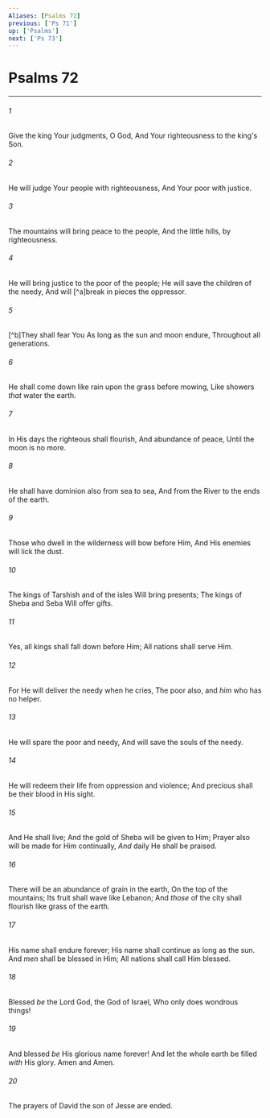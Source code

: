 ```yaml
---
Aliases: [Psalms 72]
previous: ['Ps 71']
up: ['Psalms']
next: ['Ps 73']
---
```

# Psalms 72

***


###### 1 
Give the king Your judgments, O God, And Your righteousness to the king's Son. 

###### 2 
He will judge Your people with righteousness, And Your poor with justice. 

###### 3 
The mountains will bring peace to the people, And the little hills, by righteousness. 

###### 4 
He will bring justice to the poor of the people; He will save the children of the needy, And will [^a]break in pieces the oppressor. 

###### 5 
[^b]They shall fear You As long as the sun and moon endure, Throughout all generations. 

###### 6 
He shall come down like rain upon the grass before mowing, Like showers _that_ water the earth. 

###### 7 
In His days the righteous shall flourish, And abundance of peace, Until the moon is no more. 

###### 8 
He shall have dominion also from sea to sea, And from the River to the ends of the earth. 

###### 9 
Those who dwell in the wilderness will bow before Him, And His enemies will lick the dust. 

###### 10 
The kings of Tarshish and of the isles Will bring presents; The kings of Sheba and Seba Will offer gifts. 

###### 11 
Yes, all kings shall fall down before Him; All nations shall serve Him. 

###### 12 
For He will deliver the needy when he cries, The poor also, and _him_ who has no helper. 

###### 13 
He will spare the poor and needy, And will save the souls of the needy. 

###### 14 
He will redeem their life from oppression and violence; And precious shall be their blood in His sight. 

###### 15 
And He shall live; And the gold of Sheba will be given to Him; Prayer also will be made for Him continually, _And_ daily He shall be praised. 

###### 16 
There will be an abundance of grain in the earth, On the top of the mountains; Its fruit shall wave like Lebanon; And _those_ of the city shall flourish like grass of the earth. 

###### 17 
His name shall endure forever; His name shall continue as long as the sun. And _men_ shall be blessed in Him; All nations shall call Him blessed. 

###### 18 
Blessed _be_ the Lord God, the God of Israel, Who only does wondrous things! 

###### 19 
And blessed _be_ His glorious name forever! And let the whole earth be filled _with_ His glory. Amen and Amen. 

###### 20 
The prayers of David the son of Jesse are ended.
